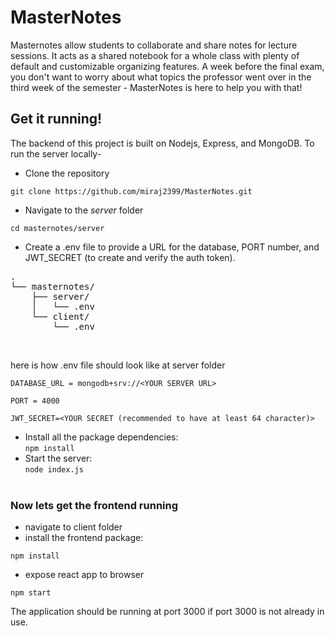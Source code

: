  # MasterNotes

Masternotes allow students to collaborate and share notes for lecture sessions. It acts as a shared notebook for a whole class with plenty of default and customizable organizing features. A week before the final exam, you don't want to worry about what topics the professor went over in the third week of the semester - MasterNotes is here to help you with that!

## Get it running!

The backend of this project is built on Nodejs, Express, and MongoDB. To run the server locally-
* Clone the repository
```
git clone https://github.com/miraj2399/MasterNotes.git
```
* Navigate to the *server* folder
```
cd masternotes/server
```
* Create a .env file to provide a URL for the database, PORT number, and JWT_SECRET (to create and verify the auth token).


<pre>
.
└── masternotes/
    ├── server/
    │   └── .env
    └── client/
        └── .env
</pre>
<br>

here is how .env file should look like at server folder
```
DATABASE_URL = mongodb+srv://<YOUR SERVER URL>

PORT = 4000

JWT_SECRET=<YOUR SECRET (recommended to have at least 64 character)>
```
* Install all the package dependencies:<br>`npm install`
* Start the server:<br>`node index.js`
<br><br>
### Now lets get the frontend running
* navigate to client folder
* install the frontend package:
```
npm install
```
* expose react app to browser
```
npm start
```

The application should be running at port 3000 if port 3000 is not already in use.


